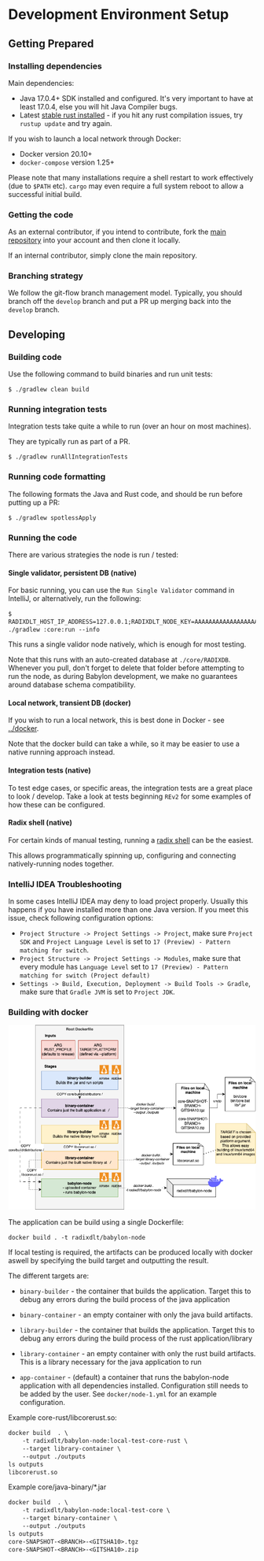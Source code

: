 # Development Environment Setup

## Getting Prepared

### Installing dependencies

Main dependencies:
- Java 17.0.4+ SDK installed and configured. It's very important to have at least 17.0.4, else you will hit Java Compiler bugs.
- Latest [stable rust installed](https://www.rust-lang.org/tools/install) - if you hit any rust compilation issues, try `rustup update` and try again.

If you wish to launch a local network through Docker:
- Docker version 20.10+
- `docker-compose` version 1.25+

Please note that many installations require a shell restart to work effectively (due to `$PATH` etc).
`cargo` may even require a full system reboot to allow a successful initial build.

### Getting the code

As an external contributor, if you intend to contribute, fork the [main repository](https://github.com/radixdlt/babylon-node) into your account and then clone it locally.

If an internal contributor, simply clone the main repository.

### Branching strategy

We follow the git-flow branch management model. Typically, you should branch off the `develop` branch and put a PR up merging back into the `develop` branch.

## Developing

### Building code

Use the following command to build binaries and run unit tests:

```shell
$ ./gradlew clean build
```

### Running integration tests

Integration tests take quite a while to run (over an hour on most machines).

They are typically run as part of a PR.

```shell
$ ./gradlew runAllIntegrationTests
```

### Running code formatting

The following formats the Java and Rust code, and should be run before putting up a PR:

```shell
$ ./gradlew spotlessApply
```

### Running the code

There are various strategies the node is run / tested:

#### Single validator, persistent DB (native)

For basic running, you can use the `Run Single Validator` command in IntelliJ, or alternatively, run the following:

```
$ RADIXDLT_HOST_IP_ADDRESS=127.0.0.1;RADIXDLT_NODE_KEY=AAAAAAAAAAAAAAAAAAAAAAAAAAAAAAAAAAAAAAAAAAY= ./gradlew :core:run --info
```

This runs a single validor node natively, which is enough for most testing.

Note that this runs with an auto-created database at `./core/RADIXDB`. Whenever you pull, don't forget to delete that folder
before attempting to run the node, as during Babylon development, we make no guarantees around database schema compatibility.

#### Local network, transient DB (docker)

If you wish to run a local network, this is best done in Docker - see [../docker](../../docker).

Note that the docker build can take a while, so it may be easier to use a native running approach instead.

#### Integration tests (native)

To test edge cases, or specific areas, the integration tests are a great place to look / develop.
Take a look at tests beginning `REv2` for some examples of how these can be configured.

#### Radix shell (native)

For certain kinds of manual testing, running a [radix shell](../../shell) can be the easiest.

This allows programmatically spinning up, configuring and connecting natively-running nodes together.

### IntelliJ IDEA Troubleshooting

In some cases IntelliJ IDEA may deny to load project properly. Usually this happens if you have installed more than one Java version.
If you meet this issue, check following configuration options:
 - `Project Structure -> Project Settings -> Project`, make sure `Project SDK` and `Project Language Level` is set to `17 (Preview) - Pattern matching for switch`.
 - `Project Structure -> Project Settings -> Modules`, make sure that every module has `Language Level` set to `17 (Preview) - Pattern matching for switch (Project default)`  
 - `Settings -> Build, Execution, Deployment -> Build Tools -> Gradle`, make sure that `Gradle JVM` is set to `Project JDK`. 

### Building with docker

![The structure of the docker image](babylon-node-docker-build.png)


The application can be build using a single Dockerfile:

```
docker build . -t radixdlt/babylon-node 
```

If local testing is required, the artifacts can be produced locally with docker aswell by specifying the build target and outputting the result. 

The different targets are:
- `binary-builder` - the container that builds the application. Target this to debug any errors during the build process of the java application
- `binary-container` - an empty container with only the java build artifacts.
- `library-builder` - the container that builds the application. Target this to debug any errors during the build process of the rust application/library
- `library-container` - an empty container with only the rust build artifacts. This is a library necessary for the java application to run

- `app-container` - (default) a container that runs the babylon-node application with all dependencies installed. Configuration still needs to be added by the user. See `docker/node-1.yml` for an example configuration.

Example core-rust/libcorerust.so:

```
docker build  . \
    -t radixdlt/babylon-node:local-test-core-rust \
    --target library-container \
    --output ./outputs
ls outputs 
libcorerust.so
```

Example core/java-binary/*.jar

```
docker build  . \
    -t radixdlt/babylon-node:local-test-core \
    --target binary-container \
    --output ./outputs
ls outputs 
core-SNAPSHOT-<BRANCH>-<GITSHA10>.tgz 
core-SNAPSHOT-<BRANCH>-<GITSHA10>.zip
```